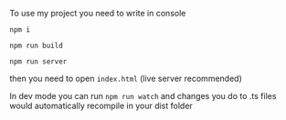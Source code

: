 To use my project you need to write in console
```
npm i

npm run build

npm run server
```

then you need to open 
```index.html```
(live server recommended)

In dev mode you can run ```npm run watch``` and changes you do to .ts files would automatically recompile in your dist folder
